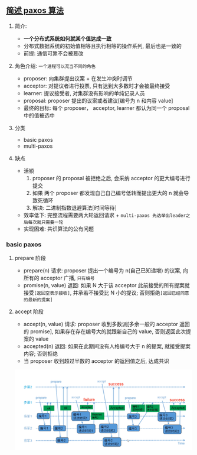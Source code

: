 ## [简述 paxos 算法](https://www.bilibili.com/video/BV1kA411G7cK)

1. 简介:

   - **一个分布式系统如何就某个值达成一致**
   - 分布式数据系统的初始值相等且执行相等的操作系列, 最后也是一致的
   - 前提: 通信可靠不会被篡改

2. 角色介绍: `一个进程可以充当不同的角色`

   - proposer: 向集群提出议案 + 在发生冲突时调节
   - acceptor: 对提议者进行投票, 只有达到大多数时才会被最终接受
   - learner: 提议接受者, 对集群没有影响的单纯记录人员
   - proposal: proposer 提出的议案或者建议[编号为 n 和内容 value]
   - 最终的目标: 每个 proposer， acceptor, learner 都认为同一个 proposal 中的值被选中

3. 分类

   - basic paxos
   - multi-paxos

4. 缺点
   - 活锁
     1. proposer 的 proposal 被拒绝之后, 会采纳 acceptor 的更大编号进行提交
     2. 如果 两个 proposer 都发现自己自己编号低转而提出更大的 n 就会导致死循环
     3. 解决: 二进制指数退避算法[时间等待]
   - 效率低下: 完整流程需要两大轮返回请求 + `multi-paxos 先选举出leader之后每次就只需要一轮`
   - 实现困难: 共识算法的公有问题

### basic paxos

1. prepare 阶段
   - prepare(n) 请求: proposer 提出一个编号为 n(自己已知递增) 的议案, 向所有的 acceptor 广播, `只有编号`
   - promise(n, value) 返回: 如果 N 大于该 acceptor 此前接受的所有提案就接受`[返回空表示接收]`, 并承若不接受比 N 小的提议; 否则拒绝`[返回已经同意的最新的提案]`
2. accept 阶段

   - accept(n, value) 请求: proposer 收到多数派[多余一般的 acceptor 返回的 promise], 如果存在存在编号大的就跟新自己的 value, 否则返回此次提案的 value
   - accepted(n) 返回: 如果在此期间没有人格编号大于 n 的提案, 就接受提案内容; 否则拒绝
   - 当 proposer 收到超过半数的 acceptor 的返回值之后, 达成共识

   ![avatar](/static/image/common/mic-paxos.png)
